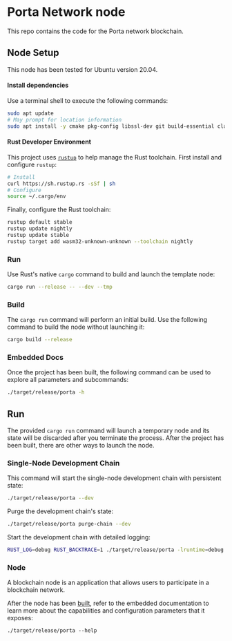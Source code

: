 # Porta Network node

This repo contains the code for the Porta network blockchain.


## Node Setup

This node has been tested for Ubuntu version 20.04.

#### Install dependencies

Use a terminal shell to execute the following commands:

```bash
sudo apt update
# May prompt for location information
sudo apt install -y cmake pkg-config libssl-dev git build-essential clang libclang-dev curl
```
#### Rust Developer Environment

This project uses [`rustup`](https://rustup.rs/) to help manage the Rust toolchain. First install
and configure `rustup`:

```bash
# Install
curl https://sh.rustup.rs -sSf | sh
# Configure
source ~/.cargo/env
```

Finally, configure the Rust toolchain:

```bash
rustup default stable
rustup update nightly
rustup update stable
rustup target add wasm32-unknown-unknown --toolchain nightly
```

### Run

Use Rust's native `cargo` command to build and launch the template node:

```sh
cargo run --release -- --dev --tmp
```

### Build

The `cargo run` command will perform an initial build. Use the following command to build the node
without launching it:

```sh
cargo build --release
```

### Embedded Docs

Once the project has been built, the following command can be used to explore all parameters and
subcommands:

```sh
./target/release/porta -h
```

## Run

The provided `cargo run` command will launch a temporary node and its state will be discarded after
you terminate the process. After the project has been built, there are other ways to launch the
node.

### Single-Node Development Chain

This command will start the single-node development chain with persistent state:

```bash
./target/release/porta --dev
```

Purge the development chain's state:

```bash
./target/release/porta purge-chain --dev
```

Start the development chain with detailed logging:

```bash
RUST_LOG=debug RUST_BACKTRACE=1 ./target/release/porta -lruntime=debug --dev
```

### Node

A blockchain node is an application that allows users to participate in a blockchain network.

After the node has been [built](#build), refer to the embedded documentation to learn more about the
capabilities and configuration parameters that it exposes:

```shell
./target/release/porta --help
```